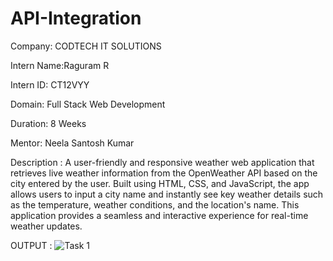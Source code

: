 # API-Integration
Company: CODTECH IT SOLUTIONS

Intern Name:Raguram R

Intern ID: CT12VYY

Domain: Full Stack Web Development

Duration: 8 Weeks

Mentor: Neela Santosh Kumar

Description : A user-friendly and responsive weather web application that retrieves live weather information from the OpenWeather API based on the city entered by the user. Built using HTML, CSS, and JavaScript, the app allows users to input a city name and instantly see key weather details such as the temperature, weather conditions, and the location's name. This application provides a seamless and interactive experience for real-time weather updates.

OUTPUT :
![Task 1](https://github.com/user-attachments/assets/34f50e1e-8a8f-4916-8f21-a070aa870e0d)
